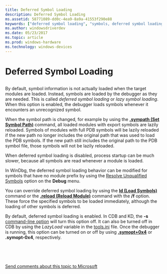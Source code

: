 ```yaml
---
title: Deferred Symbol Loading
description: Deferred Symbol Loading
ms.assetid: 58771089-dd0c-4ea9-8a9a-41553f290e88
keywords: ["deferred symbol loading", "symbols, deferred symbol loading", "lazy symbol loading", "symbols, lazy symbol loading"]
ms.author: windowsdriverdev
ms.date: 05/23/2017
ms.topic: article
ms.prod: windows-hardware
ms.technology: windows-devices
---
```


# Deferred Symbol Loading


## <span id="ddk_deferred_symbol_loading_dbg"></span><span id="DDK_DEFERRED_SYMBOL_LOADING_DBG"></span>


By default, symbol information is not actually loaded when the target modules are loaded. Instead, symbols are loaded by the debugger as they are needed. This is called *deferred symbol loading* or *lazy symbol loading*. When this option is enabled, the debugger loads symbols whenever it encounters an unrecognized symbol.

When the symbol path is changed, for example by using the [**.sympath (Set Symbol Path)**](-sympath--set-symbol-path-.md) command, all loaded modules with export symbols are lazily reloaded. Symbols of modules with full PDB symbols will be lazily reloaded if the new path no longer includes the original path that was used to load the PDB symbols. If the new path still includes the original path to the PDB symbol file, those symbols will not be lazily reloaded.

When deferred symbol loading is disabled, process startup can be much slower, because all symbols are read whenever a module is loaded.

In WinDbg, the deferred symbol loading behavior can be modified for symbols that have no module prefix by using the [Resolve Unqualified Symbols](debug---resolve-unqualified-symbols.md) option on the **Debug** menu.

You can override deferred symbol loading by using the [**ld (Load Symbols)**](ld--load-symbols-.md) command or the [**.reload (Reload Module)**](-reload--reload-module-.md) command with the **/f** option. These force the specified symbols to be loaded immediately, although the loading of other symbols is deferred.

By default, deferred symbol loading is enabled. In CDB and KD, the **-s** [command-line option](command-line-options.md) will turn this option off. It can also be turned off in CDB by using the *LazyLoad* variable in the [tools.ini](configuring-tools-ini.md) file. Once the debugger is running, this option can be turned on or off by using [**.symopt+0x4**](-symopt--set-symbol-options-.md) or **.symopt-0x4**, respectively.

 

 

[Send comments about this topic to Microsoft](mailto:wsddocfb@microsoft.com?subject=Documentation%20feedback%20[debugger\debugger]:%20Deferred%20Symbol%20Loading%20%20RELEASE:%20%285/15/2017%29&body=%0A%0APRIVACY%20STATEMENT%0A%0AWe%20use%20your%20feedback%20to%20improve%20the%20documentation.%20We%20don't%20use%20your%20email%20address%20for%20any%20other%20purpose,%20and%20we'll%20remove%20your%20email%20address%20from%20our%20system%20after%20the%20issue%20that%20you're%20reporting%20is%20fixed.%20While%20we're%20working%20to%20fix%20this%20issue,%20we%20might%20send%20you%20an%20email%20message%20to%20ask%20for%20more%20info.%20Later,%20we%20might%20also%20send%20you%20an%20email%20message%20to%20let%20you%20know%20that%20we've%20addressed%20your%20feedback.%0A%0AFor%20more%20info%20about%20Microsoft's%20privacy%20policy,%20see%20http://privacy.microsoft.com/default.aspx. "Send comments about this topic to Microsoft")




